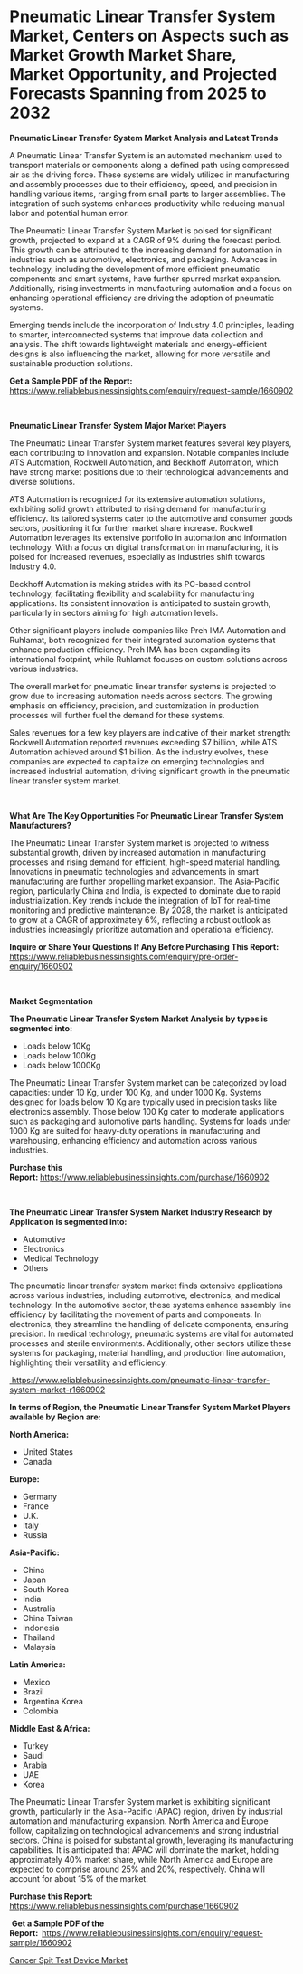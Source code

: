 <p><h1>Pneumatic Linear Transfer System Market, Centers on Aspects such as Market Growth Market Share, Market Opportunity, and Projected Forecasts Spanning from 2025 to 2032</h1></p><p><strong>Pneumatic Linear Transfer System Market Analysis and Latest Trends</strong></p>
<p><p>A Pneumatic Linear Transfer System is an automated mechanism used to transport materials or components along a defined path using compressed air as the driving force. These systems are widely utilized in manufacturing and assembly processes due to their efficiency, speed, and precision in handling various items, ranging from small parts to larger assemblies. The integration of such systems enhances productivity while reducing manual labor and potential human error.</p><p>The Pneumatic Linear Transfer System Market is poised for significant growth, projected to expand at a CAGR of 9% during the forecast period. This growth can be attributed to the increasing demand for automation in industries such as automotive, electronics, and packaging. Advances in technology, including the development of more efficient pneumatic components and smart systems, have further spurred market expansion. Additionally, rising investments in manufacturing automation and a focus on enhancing operational efficiency are driving the adoption of pneumatic systems. </p><p>Emerging trends include the incorporation of Industry 4.0 principles, leading to smarter, interconnected systems that improve data collection and analysis. The shift towards lightweight materials and energy-efficient designs is also influencing the market, allowing for more versatile and sustainable production solutions.</p></p>
<p><strong>Get a Sample PDF of the Report:&nbsp;</strong> <a href="https://www.reliablebusinessinsights.com/enquiry/request-sample/1660902?utm_campaign=3275&utm_medium=2&utm_source=Github&utm_content=ia&utm_term=29032025&utm_id=pneumatic-linear-transfer-system">https://www.reliablebusinessinsights.com/enquiry/request-sample/1660902</a></p>
<p>&nbsp;</p>
<p><strong>Pneumatic Linear Transfer System Major Market Players</strong></p>
<p><p>The Pneumatic Linear Transfer System market features several key players, each contributing to innovation and expansion. Notable companies include ATS Automation, Rockwell Automation, and Beckhoff Automation, which have strong market positions due to their technological advancements and diverse solutions.</p><p>ATS Automation is recognized for its extensive automation solutions, exhibiting solid growth attributed to rising demand for manufacturing efficiency. Its tailored systems cater to the automotive and consumer goods sectors, positioning it for further market share increase. Rockwell Automation leverages its extensive portfolio in automation and information technology. With a focus on digital transformation in manufacturing, it is poised for increased revenues, especially as industries shift towards Industry 4.0.</p><p>Beckhoff Automation is making strides with its PC-based control technology, facilitating flexibility and scalability for manufacturing applications. Its consistent innovation is anticipated to sustain growth, particularly in sectors aiming for high automation levels.</p><p>Other significant players include companies like Preh IMA Automation and Ruhlamat, both recognized for their integrated automation systems that enhance production efficiency. Preh IMA has been expanding its international footprint, while Ruhlamat focuses on custom solutions across various industries.</p><p>The overall market for pneumatic linear transfer systems is projected to grow due to increasing automation needs across sectors. The growing emphasis on efficiency, precision, and customization in production processes will further fuel the demand for these systems.</p><p>Sales revenues for a few key players are indicative of their market strength: Rockwell Automation reported revenues exceeding $7 billion, while ATS Automation achieved around $1 billion. As the industry evolves, these companies are expected to capitalize on emerging technologies and increased industrial automation, driving significant growth in the pneumatic linear transfer system market.</p></p>
<p>&nbsp;</p>
<p><strong>What Are The Key Opportunities For Pneumatic Linear Transfer System Manufacturers?</strong></p>
<p><p>The Pneumatic Linear Transfer System market is projected to witness substantial growth, driven by increased automation in manufacturing processes and rising demand for efficient, high-speed material handling. Innovations in pneumatic technologies and advancements in smart manufacturing are further propelling market expansion. The Asia-Pacific region, particularly China and India, is expected to dominate due to rapid industrialization. Key trends include the integration of IoT for real-time monitoring and predictive maintenance. By 2028, the market is anticipated to grow at a CAGR of approximately 6%, reflecting a robust outlook as industries increasingly prioritize automation and operational efficiency.</p></p>
<p><strong>Inquire or Share Your Questions If Any Before Purchasing This Report:</strong> <a href="https://www.reliablebusinessinsights.com/enquiry/pre-order-enquiry/1660902?utm_campaign=3275&utm_medium=2&utm_source=Github&utm_content=ia&utm_term=29032025&utm_id=pneumatic-linear-transfer-system">https://www.reliablebusinessinsights.com/enquiry/pre-order-enquiry/1660902</a></p>
<p>&nbsp;</p>
<p><strong>Market Segmentation</strong></p>
<p><strong>The Pneumatic Linear Transfer System Market Analysis by types is segmented into:</strong></p>
<p><ul><li>Loads below 10Kg</li><li>Loads below 100Kg</li><li>Loads below 1000Kg</li></ul></p>
<p><p>The Pneumatic Linear Transfer System market can be categorized by load capacities: under 10 Kg, under 100 Kg, and under 1000 Kg. Systems designed for loads below 10 Kg are typically used in precision tasks like electronics assembly. Those below 100 Kg cater to moderate applications such as packaging and automotive parts handling. Systems for loads under 1000 Kg are suited for heavy-duty operations in manufacturing and warehousing, enhancing efficiency and automation across various industries.</p></p>
<p><strong>Purchase this Report:&nbsp;</strong><a href="https://www.reliablebusinessinsights.com/purchase/1660902?utm_campaign=3275&utm_medium=2&utm_source=Github&utm_content=ia&utm_term=29032025&utm_id=pneumatic-linear-transfer-system">https://www.reliablebusinessinsights.com/purchase/1660902</a></p>
<p>&nbsp;</p>
<p><strong>The Pneumatic Linear Transfer System Market Industry Research by Application is segmented into:</strong></p>
<p><ul><li>Automotive</li><li>Electronics</li><li>Medical Technology</li><li>Others</li></ul></p>
<p><p>The pneumatic linear transfer system market finds extensive applications across various industries, including automotive, electronics, and medical technology. In the automotive sector, these systems enhance assembly line efficiency by facilitating the movement of parts and components. In electronics, they streamline the handling of delicate components, ensuring precision. In medical technology, pneumatic systems are vital for automated processes and sterile environments. Additionally, other sectors utilize these systems for packaging, material handling, and production line automation, highlighting their versatility and efficiency.</p></p>
<p><a href="https://www.reliablebusinessinsights.com/pneumatic-linear-transfer-system-market-r1660902?utm_campaign=3275&utm_medium=2&utm_source=Github&utm_content=ia&utm_term=29032025&utm_id=pneumatic-linear-transfer-system">&nbsp;https://www.reliablebusinessinsights.com/pneumatic-linear-transfer-system-market-r1660902</a></p>
<p><strong>In terms of Region, the Pneumatic Linear Transfer System Market Players available by Region are:</strong></p>
<p>
    <p> <strong> North America: </strong>
        <ul>
            <li>United States</li>
            <li>Canada</li>
        </ul>
        </p> 
    <p> <strong> Europe: </strong>
        <ul>
            <li>Germany</li>
            <li>France</li>
            <li>U.K.</li>
            <li>Italy</li>
            <li>Russia</li>
        </ul>
        </p> 
    <p> <strong> Asia-Pacific: </strong>
        <ul>
            <li>China</li>
            <li>Japan</li>
            <li>South Korea</li>
            <li>India</li>
            <li>Australia</li>
            <li>China Taiwan</li>
            <li>Indonesia</li>
            <li>Thailand</li>
            <li>Malaysia</li>
        </ul>
        </p> 
    <p> <strong> Latin America: </strong>
        <ul>
            <li>Mexico</li>
            <li>Brazil</li>
            <li>Argentina Korea</li>
            <li>Colombia</li>
        </ul>
        </p> 
    <p> <strong> Middle East & Africa: </strong>
        <ul>
            <li>Turkey</li>
            <li>Saudi</li>
            <li>Arabia</li>
            <li>UAE</li>
            <li>Korea</li>
        </ul>
    </p>
    </p>
<p><p>The Pneumatic Linear Transfer System market is exhibiting significant growth, particularly in the Asia-Pacific (APAC) region, driven by industrial automation and manufacturing expansion. North America and Europe follow, capitalizing on technological advancements and strong industrial sectors. China is poised for substantial growth, leveraging its manufacturing capabilities. It is anticipated that APAC will dominate the market, holding approximately 40% market share, while North America and Europe are expected to comprise around 25% and 20%, respectively. China will account for about 15% of the market.</p></p>
<p><strong>Purchase this Report: </strong><a href="https://www.reliablebusinessinsights.com/purchase/1660902?utm_campaign=3275&utm_medium=2&utm_source=Github&utm_content=ia&utm_term=29032025&utm_id=pneumatic-linear-transfer-system">https://www.reliablebusinessinsights.com/purchase/1660902</a></p>
<p>&nbsp;<strong>Get a Sample PDF of the Report:&nbsp;&nbsp;</strong><a href="https://www.reliablebusinessinsights.com/enquiry/request-sample/1660902?utm_campaign=3275&utm_medium=2&utm_source=Github&utm_content=ia&utm_term=29032025&utm_id=pneumatic-linear-transfer-system">https://www.reliablebusinessinsights.com/enquiry/request-sample/1660902</a></p>
<p><strong></strong></p>
<p><p><a href="https://github.com/forgazerbyjt/Market-Research-Report-List-1/blob/main/cancer-spit-test-device-market.md?utm_campaign=3275&utm_medium=2&utm_source=Github&utm_content=ia&utm_term=29032025&utm_id=pneumatic-linear-transfer-system">Cancer Spit Test Device Market</a></p></p>